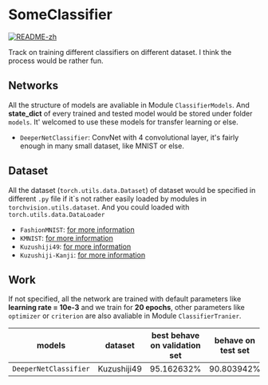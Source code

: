 # SomeClassifier

[![README-zh](https://img.shields.io/badge/README-%E4%B8%AD%E6%96%87-brightgreen)](README_zh.md)

Track on training different classifiers on different dataset. I think the process would be rather fun.

## Networks

All the structure of models are avaliable in Module `ClassifierModels`. And **state_dict** of every trained and tested model would be stored under folder `models`. It' welcomed to use these models for transfer learning or else.

+ `DeeperNetClassifier`: ConvNet with 4 convolutional layer, it's fairly enough in many small dataset, like MNIST or else.

## Dataset

All the dataset (`torch.utils.data.Dataset`) of dataset would be specified in different `.py` file if it\`s not rather easily loaded by modules in `torchvision.utils.dataset`. And you could loaded with `torch.utils.data.DataLoader`

+ `FashionMNIST`: [for more information](https://github.com/zalandoresearch/fashion-mnist)
+ `KMNIST`: [for more information](https://github.com/rois-codh/kmnist)
+ `Kuzushiji49`: [for more information](https://github.com/rois-codh/kmnist)
+ `Kuzushiji-Kanji`: [for more information](https://github.com/rois-codh/kmnist)

## Work

If not specified, all the network are trained with default parameters like **learning rate = 10e-3** and we train for **20 epochs**, other parameters like `optimizer` or `criterion` are also avaliable in Module `ClassifierTranier`.

| models | dataset | best behave on validation set | behave on test set | settings |
| -- | -- | -- | -- | -- |
| `DeeperNetClassifier` | Kuzushiji49 | 95.162632% | 90.803942% | default |
